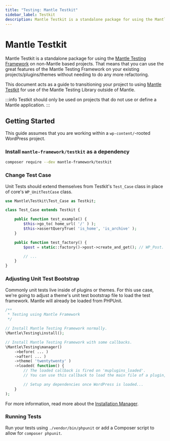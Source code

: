```yaml
---
title: "Testing: Mantle Testkit"
sidebar_label: Testkit
description: Mantle Testkit is a standalone package for using the Mantle Testing Framework on non-Mantle based projects.
---
```


# Mantle Testkit

Mantle Testkit is a standalone package for using the
[Mantle Testing Framework](./index.md) on non-Mantle based projects.
That means that you can use the great features of the Mantle Testing Framework
on your existing projects/plugins/themes without needing to do any more refactoring.

This document acts as a guide to transitioning your project to using
[Mantle Testkit](./testkit.md) for use of the Mantle Testing Library outside of Mantle.

:::info
Testkit should only be used on projects that do not use or define a Mantle
application.
:::

## Getting Started

This guide assumes that you are working within a `wp-content/`-rooted WordPress
project.

### Install `mantle-framework/testkit` as a dependency

```bash
composer require --dev mantle-framework/testkit
```

### Change Test Case

Unit Tests should extend themselves from Testkit's `Test_Case` class
in place of core's `WP_UnitTestCase` class.

```php
use Mantle\Testkit\Test_Case as Testkit;

class Test_Case extends Testkit {

	public function test_example() {
		$this->go_to( home_url( '/' ) );
		$this->assertQueryTrue( 'is_home', 'is_archive' );
	}

	public function test_factory() {
		$post = static::factory()->post->create_and_get(); // WP_Post.

		// ...
	}
}
```

### Adjusting Unit Test Bootstrap

Commonly unit tests live inside of plugins or themes. For this use case, we're
going to adjust a theme's unit test bootstrap file to load the test framework.
Mantle will already be loaded from PHPUnit.

```php
/**
 * Testing using Mantle Framework
 */

// Install Mantle Testing Framework normally.
\Mantle\Testing\install();

// Install Mantle Testing Framework with some callbacks.
\Mantle\Testing\manager()
	->before( ... )
	->after( ... )
	->theme( 'twentytwenty' )
	->loaded( function() {
		// The loaded callback is fired on 'muplugins_loaded'.
		// You can use this callback to load the main file of a plugin, theme, etc.

		// Setup any dependencies once WordPress is loaded...
	}
);
```

For more information, read more about the [Installation Manager](./installation-manager.md).

### Running Tests

Run your tests using `./vendor/bin/phpunit` or add a Composer script to allow
for `composer phpunit`.
